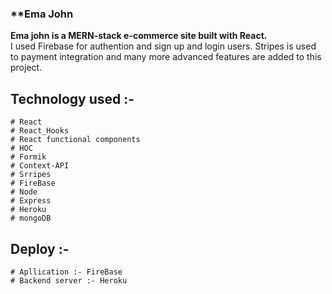 ### **Ema John

**Ema john is a MERN-stack e-commerce site built with React.** <br/> I used Firebase for authention and sign up and login users.
Stripes is used to payment integration and many more advanced features are added to this project.


 
 
## Technology used :-
    # React
    # React_Hooks
    # React functional components
    # HOC 
    # Formik
    # Context-API
    # Srripes
    # FireBase
    # Node
    # Express
    # Heroku
    # mongoDB
	



## Deploy :-
    # Apllication :- FireBase
    # Backend server :- Heroku

















